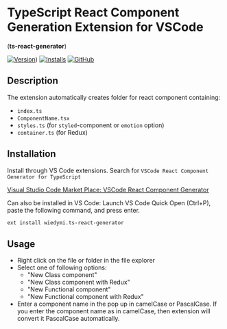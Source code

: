 # TypeScript React Component Generation Extension for VSCode

(**ts-react-generator**)

[![Version](https://vsmarketplacebadge.apphb.com/version/abdullahceylan.vscode-react-component-generator.svg)](https://marketplace.visualstudio.com/items?itemName=wiedymi.ts-react-generator))
[![Installs](https://vsmarketplacebadge.apphb.com/installs/abdullahceylan.vscode-react-component-generator.svg)](https://marketplace.visualstudio.com/items?itemName=wiedymi.ts-react-generator)
[![GitHub](https://flat.badgen.net/github/release/abdullahceylan/vscode-react-component-generator)](https://github.com/wiedymi/ts-react-generator/releases)

## Description

The extension automatically creates folder for react component containing:

- `index.ts`
- `ComponentName.tsx`
- `styles.ts` (for `styled`-component or `emotion` option)
- `container.ts` (for Redux)

## Installation

Install through VS Code extensions. Search for `VSCode React Component Generator for TypeScript`

[Visual Studio Code Market Place: VSCode React Component Generator](https://marketplace.visualstudio.com/items?itemName=wiedymi.ts-react-generator)

Can also be installed in VS Code: Launch VS Code Quick Open (Ctrl+P), paste the following command, and press enter.

```bash
ext install wiedymi.ts-react-generator
```

## Usage

- Right click on the file or folder in the file explorer
- Select one of following options:
  - "New Class component"
  - "New Class component with Redux"
  - "New Functional component"
  - "New Functional component with Redux"
- Enter a component name in the pop up in camelCase or PascalCase. If you enter the component name as in camelCase, then extension will convert it PascalCase automatically.
